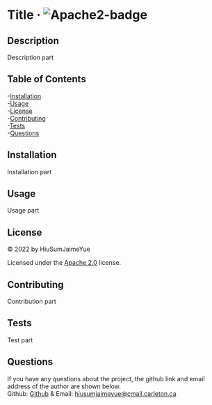 
# Title · ![Apache2-badge](https://img.shields.io/badge/License-Apache-blue.svg)
                

## Description       
Description part         

## Table of Contents               
-[Installation](#installation)          
-[Usage](#usage)          
-[License](#license)          
-[Contributing](#contributing)          
-[Tests](#tests)        
-[Questions](#questions)        

## Installation         
Installation part               

## Usage         
Usage part

## License         
&copy; 2022 by HiuSumJaimeYue         
 
Licensed under the 
[Apache 2.0](https://choosealicense.com/licenses/apache-2.0/) 
license.
         

## Contributing         
Contribution part         

## Tests         
Test part

## Questions         
If you have any questions about the project, 
the github link and email address of the author are shown below.                   
Github: [Github](https://github.com/HiuSumJaimeYue) 
& Email: [hiusumjaimeyue@cmail.carleton.ca](mailto:hiusumjaimeyue@cmail.carleton.ca)
</a>
